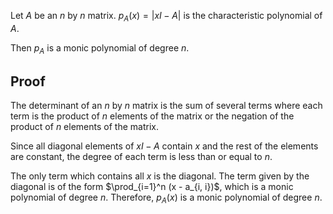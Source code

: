 Let $A$ be an $n$ by $n$ matrix.
$p_A(x) = |xI - A|$ is the characteristic polynomial of $A$.

Then $p_A$ is a monic polynomial of degree $n$.

## Proof

The determinant of an $n$ by $n$ matrix is the sum of several terms
where each term is the product of $n$ elements of the matrix
or the negation of the product of $n$ elements of the matrix.

Since all diagonal elements of $xI - A$ contain $x$ and the rest of the elements are constant,
the degree of each term is less than or equal to $n$.

The only term which contains all $x$ is the diagonal.
The term given by the diagonal is of the form $\prod_{i=1}^n (x - a_{i, i})$,
which is a monic polynomial of degree $n$.
Therefore, $p_A(x)$ is a monic polynomial of degree $n$.
